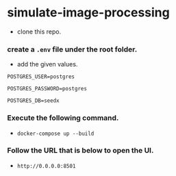 # simulate-image-processing
* clone this repo.
### create a `.env` file under the root folder.
* add the given values. 

`POSTGRES_USER=postgres`

`POSTGRES_PASSWORD=postgres`

`POSTGRES_DB=seedx`

### Execute the following command.
* `docker-compose up --build`

### Follow the URL that is below to open the UI.
* `http://0.0.0.0:8501`

